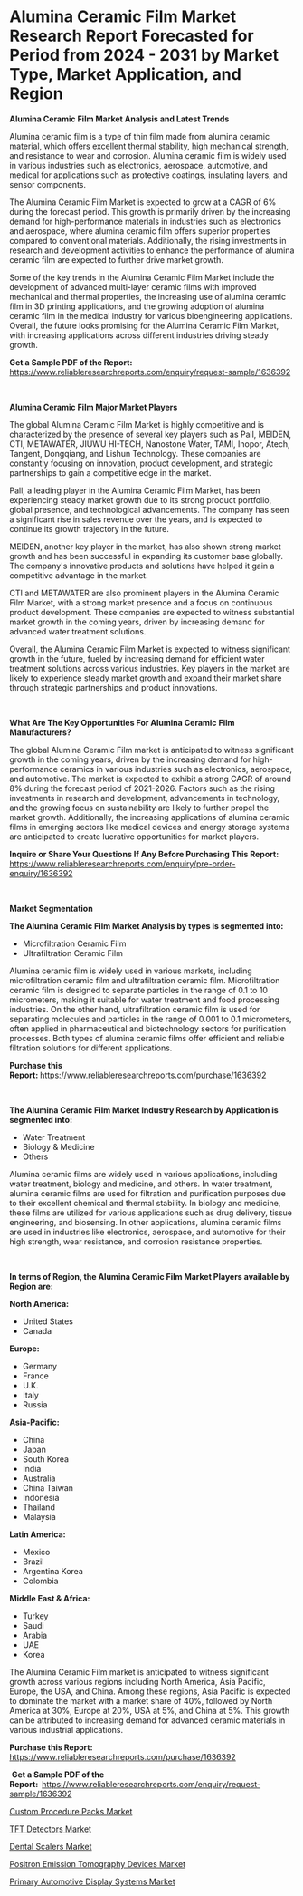 <p><h1>Alumina Ceramic Film Market Research Report Forecasted for Period from 2024 -  2031 by Market Type, Market Application, and Region</h1></p><p><strong>Alumina Ceramic Film Market Analysis and Latest Trends</strong></p>
<p><p>Alumina ceramic film is a type of thin film made from alumina ceramic material, which offers excellent thermal stability, high mechanical strength, and resistance to wear and corrosion. Alumina ceramic film is widely used in various industries such as electronics, aerospace, automotive, and medical for applications such as protective coatings, insulating layers, and sensor components.</p><p>The Alumina Ceramic Film Market is expected to grow at a CAGR of 6% during the forecast period. This growth is primarily driven by the increasing demand for high-performance materials in industries such as electronics and aerospace, where alumina ceramic film offers superior properties compared to conventional materials. Additionally, the rising investments in research and development activities to enhance the performance of alumina ceramic film are expected to further drive market growth.</p><p>Some of the key trends in the Alumina Ceramic Film Market include the development of advanced multi-layer ceramic films with improved mechanical and thermal properties, the increasing use of alumina ceramic film in 3D printing applications, and the growing adoption of alumina ceramic film in the medical industry for various bioengineering applications. Overall, the future looks promising for the Alumina Ceramic Film Market, with increasing applications across different industries driving steady growth.</p></p>
<p><strong>Get a Sample PDF of the Report:&nbsp;</strong> <a href="https://www.reliableresearchreports.com/enquiry/request-sample/1636392">https://www.reliableresearchreports.com/enquiry/request-sample/1636392</a></p>
<p>&nbsp;</p>
<p><strong>Alumina Ceramic Film Major Market Players</strong></p>
<p><p>The global Alumina Ceramic Film Market is highly competitive and is characterized by the presence of several key players such as Pall, MEIDEN, CTI, METAWATER, JIUWU HI-TECH, Nanostone Water, TAMI, Inopor, Atech, Tangent, Dongqiang, and Lishun Technology. These companies are constantly focusing on innovation, product development, and strategic partnerships to gain a competitive edge in the market.</p><p>Pall, a leading player in the Alumina Ceramic Film Market, has been experiencing steady market growth due to its strong product portfolio, global presence, and technological advancements. The company has seen a significant rise in sales revenue over the years, and is expected to continue its growth trajectory in the future.</p><p>MEIDEN, another key player in the market, has also shown strong market growth and has been successful in expanding its customer base globally. The company's innovative products and solutions have helped it gain a competitive advantage in the market.</p><p>CTI and METAWATER are also prominent players in the Alumina Ceramic Film Market, with a strong market presence and a focus on continuous product development. These companies are expected to witness substantial market growth in the coming years, driven by increasing demand for advanced water treatment solutions.</p><p>Overall, the Alumina Ceramic Film Market is expected to witness significant growth in the future, fueled by increasing demand for efficient water treatment solutions across various industries. Key players in the market are likely to experience steady market growth and expand their market share through strategic partnerships and product innovations.</p></p>
<p>&nbsp;</p>
<p><strong>What Are The Key Opportunities For Alumina Ceramic Film Manufacturers?</strong></p>
<p><p>The global Alumina Ceramic Film market is anticipated to witness significant growth in the coming years, driven by the increasing demand for high-performance ceramics in various industries such as electronics, aerospace, and automotive. The market is expected to exhibit a strong CAGR of around 8% during the forecast period of 2021-2026. Factors such as the rising investments in research and development, advancements in technology, and the growing focus on sustainability are likely to further propel the market growth. Additionally, the increasing applications of alumina ceramic films in emerging sectors like medical devices and energy storage systems are anticipated to create lucrative opportunities for market players.</p></p>
<p><strong>Inquire or Share Your Questions If Any Before Purchasing This Report:</strong> <a href="https://www.reliableresearchreports.com/enquiry/pre-order-enquiry/1636392">https://www.reliableresearchreports.com/enquiry/pre-order-enquiry/1636392</a></p>
<p>&nbsp;</p>
<p><strong>Market Segmentation</strong></p>
<p><strong>The Alumina Ceramic Film Market Analysis by types is segmented into:</strong></p>
<p><ul><li>Microfiltration Ceramic Film</li><li>Ultrafiltration Ceramic Film</li></ul></p>
<p><p>Alumina ceramic film is widely used in various markets, including microfiltration ceramic film and ultrafiltration ceramic film. Microfiltration ceramic film is designed to separate particles in the range of 0.1 to 10 micrometers, making it suitable for water treatment and food processing industries. On the other hand, ultrafiltration ceramic film is used for separating molecules and particles in the range of 0.001 to 0.1 micrometers, often applied in pharmaceutical and biotechnology sectors for purification processes. Both types of alumina ceramic films offer efficient and reliable filtration solutions for different applications.</p></p>
<p><strong>Purchase this Report:&nbsp;</strong><a href="https://www.reliableresearchreports.com/purchase/1636392">https://www.reliableresearchreports.com/purchase/1636392</a></p>
<p>&nbsp;</p>
<p><strong>The Alumina Ceramic Film Market Industry Research by Application is segmented into:</strong></p>
<p><ul><li>Water Treatment</li><li>Biology & Medicine</li><li>Others</li></ul></p>
<p><p>Alumina ceramic films are widely used in various applications, including water treatment, biology and medicine, and others. In water treatment, alumina ceramic films are used for filtration and purification purposes due to their excellent chemical and thermal stability. In biology and medicine, these films are utilized for various applications such as drug delivery, tissue engineering, and biosensing. In other applications, alumina ceramic films are used in industries like electronics, aerospace, and automotive for their high strength, wear resistance, and corrosion resistance properties.</p></p>
<p>&nbsp;</p>
<p><strong>In terms of Region, the Alumina Ceramic Film Market Players available by Region are:</strong></p>
<p>
    <p> <strong> North America: </strong>
        <ul>
            <li>United States</li>
            <li>Canada</li>
        </ul>
        </p> 
    <p> <strong> Europe: </strong>
        <ul>
            <li>Germany</li>
            <li>France</li>
            <li>U.K.</li>
            <li>Italy</li>
            <li>Russia</li>
        </ul>
        </p> 
    <p> <strong> Asia-Pacific: </strong>
        <ul>
            <li>China</li>
            <li>Japan</li>
            <li>South Korea</li>
            <li>India</li>
            <li>Australia</li>
            <li>China Taiwan</li>
            <li>Indonesia</li>
            <li>Thailand</li>
            <li>Malaysia</li>
        </ul>
        </p> 
    <p> <strong> Latin America: </strong>
        <ul>
            <li>Mexico</li>
            <li>Brazil</li>
            <li>Argentina Korea</li>
            <li>Colombia</li>
        </ul>
        </p> 
    <p> <strong> Middle East & Africa: </strong>
        <ul>
            <li>Turkey</li>
            <li>Saudi</li>
            <li>Arabia</li>
            <li>UAE</li>
            <li>Korea</li>
        </ul>
    </p>
    </p>
<p><p>The Alumina Ceramic Film market is anticipated to witness significant growth across various regions including North America, Asia Pacific, Europe, the USA, and China. Among these regions, Asia Pacific is expected to dominate the market with a market share of 40%, followed by North America at 30%, Europe at 20%, USA at 5%, and China at 5%. This growth can be attributed to increasing demand for advanced ceramic materials in various industrial applications.</p></p>
<p><strong>Purchase this Report: </strong><a href="https://www.reliableresearchreports.com/purchase/1636392">https://www.reliableresearchreports.com/purchase/1636392</a></p>
<p>&nbsp;<strong>Get a Sample PDF of the Report:&nbsp;&nbsp;</strong><a href="https://www.reliableresearchreports.com/enquiry/request-sample/1636392">https://www.reliableresearchreports.com/enquiry/request-sample/1636392</a></p>
<p><strong></strong></p>
<p><p><a href="https://medium.com/@juliepayne1928/custom-procedure-packs-market-outlook-industry-overview-and-forecast-2024-to-2031-2ff3541a6330">Custom Procedure Packs Market</a></p><p><a href="https://github.com/RickHolmes3/Market-Research-Report-List-3/blob/main/tft-detectors-market.md">TFT Detectors Market</a></p><p><a href="https://medium.com/@crystalpena2022/dental-scalers-market-comprehensive-assessment-by-type-application-and-geography-98a27e909140">Dental Scalers Market</a></p><p><a href="https://medium.com/@crystalpena2022/positron-emission-tomography-devices-market-trends-and-market-analysis-forecasted-for-period-3d5b6392727d">Positron Emission Tomography Devices Market</a></p><p><a href="https://github.com/Krish2023na/Market-Research-Report-List-3/blob/main/primary-automotive-display-systems-market.md">Primary Automotive Display Systems Market</a></p></p>